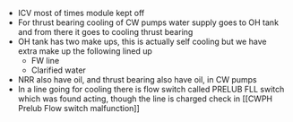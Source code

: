 - ICV most of times module kept off
- For thrust bearing cooling of CW pumps water supply goes to OH tank and from there it goes to cooling thrust bearing
- OH tank has two make ups, this is actually self cooling but we have extra make up the following lined up
    - FW line
    - Clarified water
- NRR also have oil, and thrust bearing also have oil, in CW pumps
- In a line going for cooling there is flow switch called PRELUB FLL switch which was found acting, though the line is charged check in [[CWPH Prelub Flow switch malfunction]]